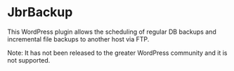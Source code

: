 # JbrBackup

This WordPress plugin allows the scheduling of regular DB backups and incremental file backups
to another host via FTP.

Note: It has not been released to the greater WordPress community and it is not supported.
